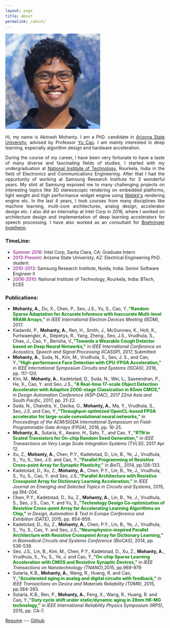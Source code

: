 ```yaml
---
layout: page
title: About
permalink: /about/
---
```


<div class="imgcap">
<img src="/../assets/3H6A3357.jpg" height="300" width="300">
</div>


<style>
p {
  text-align: justify;
}
</style>

Hi, my name is Abinash Mohanty. I am a PhD. candidate in [Arizona State University](www.asu.edu), advised by Professor [Yu Cao](http://nimo.asu.edu/ycao/). I am mainly interested in deep learning, especially algorithm design and hardware acceleration.

During the course of my career, I have been very fortunate to have a taste of many diverse and fascinating fields of studies. I started with my undergraduation at [National Institute of Technology](http://nitrkl.ac.in/), Rourkela, India in the field of Electronics and Communications Engineering. After that I had the oppurtunity of working at Samsung Research Institute for 3 wonderful years. My stint at Samsung exposed me to many challenging projects on interesting topics like 3D stereoscopic rendering on embedded platforms, light weight and high performance widget engine using [Webkit's](https://webkit.org/) rendering engine etc. In the last 4 years, I took courses from many disciplines like machine learning, multi-core architectures, analog design, accelerator design etc.
I also did an internship at Intel Corp in 2016, where I worked on architecture design and implementation of deep learning accelerators for speech processing. I have also worked as an consultant for [Boehringer Ingelheim](https://www.boehringer-ingelheim.com/).

### TimeLine: ###
* <span style="color:purple">Summer 2016</span>: Intel Corp, Santa Clara, CA: Graduate Intern
* <span style="color:purple">2013-Present</span>: Arizona State Univeristy, AZ: Electrical Engineering PhD. student
* <span style="color:purple">2010-2013</span>: Samsung Research Institute, Noida, India: Senior Software Engineer II
* <span style="color:purple">2006-2010</span>: National Institute of Technology, Rourkela, India: BTech, ECEE

### Publications: ###
* __Mohanty, A.__, Du, X., Chen, P., Seo, J.S., Yu, S., Cao, Y.,__<span style="color:green">"Random Sparse Adaptation for Accurate Inference with Inaccurate Multi-level RRAM Arrays,"</span>__ in _IEEE International Electron Devices Meeting (IEDM)_, 2017.
* Kadambi, P., __Mohanty, A.__, Ren, H., Smith, J., McGuinnes, K., Holt, K., Furtwaengler, A., Slepetys, R., Yang, Zheng., Seo,
J.S., Vrudhula, S., Chae, J., Cao, Y., Berisha, V.,__<span style="color:green">"Towards a Wearable Cough Detector based on Deep Neural Networks,"</span>__ in _IEEE International Conference on Acoustics, Speech and Signal Processing (ICASSP)_, 2017, Submitted
* __Mohanty, A.__, Suda, N., Kim, M., Vrudhula, S., Seo, J. S., and Cao, Y.,__<span style="color:green">"High-performance Face Detection with CPU-FPGA Acceleration,"</span>__ in _IEEE International Symposium Circuits and Systems (ISCAS)_, 2016, pp. 117-120.
* Kim, M., __Mohanty, A.__, Kadetotad, D., Suda, N., Wei, L., Saseendran, P., He, X., Cao, Y. and Seo, J.S.,__<span style="color:green"> "A Real-time 17-scale Object Detection Accelerator with Adaptive 2000-stage Classication in 65nm CMOS,"</span>__ in _Design Automation Conference (ASP-DAC), 2017 22nd Asia and South Pacific_, 2017, pp. 21-22.
* Suda, N., Chandra, V., Dasika, G., __Mohanty, A.__, Ma, Y., Vrudhula, S., Seo, J.S. and Cao, Y.,__<span style="color:green">"Throughput-optimized OpenCL-based FPGA accelerator for large-scale convolutional neural networks,"</span>__ in _Proceedings of the ACM/SIGDA International Symposium on Field-Programmable Gate Arrays (FPGA)_, 2016, pp. 16-25.
* __Mohanty, A.__, Sutaria, K., Awano, H., Sato, T., and Cao, Y.,__<span style="color:green">"RTN in Scaled Transistors for On-chip Random Seed Generation,"</span>__ in _IEEE Transactions on Very Large Scale Integration Systems (TVLSI)_, 2017 Apr 12.
* Xu, Z., __Mohanty, A.__, Chen, P.Y., Kadetotad, D., Lin, B., Ye, J., Vrudhula, S., Yu, S., Seo, J.S. and Cao, Y.,__<span style="color:green">"Parallel Programming of Resistive Cross-point Array for Synaptic Plasticity,"</span>__ in _BioTL_, 2014, pp.126-133.
* Kadetotad, D., Xu, Z., __Mohanty, A.__, Chen, P.Y., Lin, B., Ye, J., Vrudhula, S., Yu, S., Cao, Y. and Seo, J.S.,__<span style="color:green">"Parallel Architecture with Resistive Crosspoint Array for Dictionary Learning Acceleration,"</span>__ in _IEEE Journal on Emerging and Selected Topics in Circuits and Systems_, 2015, pp.194-204.
* Chen, P.Y., Kadetotad, D., Xu, Z., __Mohanty, A.__, Lin, B., Ye, J., Vrudhula, S., Seo, J.S., Cao, Y. and Yu, S.,__<span style="color:green">"Technology Design Co-optimization of Resistive Cross-point Array for Accelerating Learning Algorithms on Chip,"</span>__ in _Design, Automation & Test in Europe Conference and Exhibition (DATE)_, 2015, pp. 854-859.
* Kadetotad, D., Xu, Z., __Mohanty, A.__, Chen, P.Y., Lin, B., Ye, J., Vrudhula, S., Yu, S., Cao, Y. and Seo, J.S.,__<span style="color:green">"Neurophysics-inspired Parallel Architecture with Resistive Crosspoint Array for Dictionary Learning,"</span>__ in _Biomedical Circuits and Systems Conference (BioCAS)_, 2014, pp. 536-539.
* Seo, J.S., Lin, B., Kim, M., Chen, P.Y., Kadetotad, D., Xu, Z., __Mohanty, A.__, Vrudhula, S., Yu, S., Ye, J. and Cao, Y.,__<span style="color:green">"On-chip Sparse Learning Acceleration with CMOS and Resistive Synaptic Devices,"</span>__ in _IEEE Transactions on Nanotechnology (TNANO)_,2015, pp.969-979
* Sutaria, K.B., __Mohanty, A.__, Wang, R., Huang, R. and Cao, Y.,__<span style="color:green">"Accelerated aging in analog and digital circuits with feedback,"</span>__ in _IEEE Transactions on Device and Materials Reliability (TDMR)_, 2015, pp.384-393.
* Sutaria, K.B., Ren, P., __Mohanty, A.__, Feng, X., Wang, R., Huang, R. and Cao, Y.,__<span style="color:green">"Duty cycle shift under static/dynamic aging in 28nm HK-MG technology,"</span>__ in _IEEE International Reliability Physics Symposium (IRPS)_, 2015, pp. CA-7.

[Resume](../assests/cv.pdf) ---  [Github](https://github.com/amohant4)
